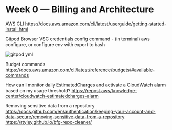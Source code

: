 # Week 0 — Billing and Architecture

AWS CLI https://docs.aws.amazon.com/cli/latest/userguide/getting-started-install.html

Gitpod Browser VSC credentials config command - (in terminal) aws configure, or configure env with export to bash

![gitpod yml](https://github.com/BubeeKilla/aws-bootcamp-cruddur-2023/assets/76734789/87ef64e9-f623-4a8d-b7e8-50ec63fcdb5d)

Budget commands https://docs.aws.amazon.com/cli/latest/reference/budgets/#available-commands

How can I monitor daily EstimatedCharges and activate a CloudWatch alarm based on my usage threshold? https://repost.aws/knowledge-center/cloudwatch-estimatedcharges-alarm

Removing sensitive data from a repository https://docs.github.com/en/authentication/keeping-your-account-and-data-secure/removing-sensitive-data-from-a-repository https://rtyley.github.io/bfg-repo-cleaner/

